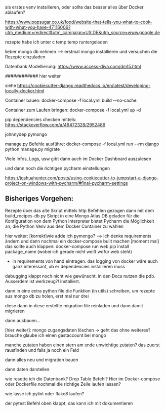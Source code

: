 als erstes venv installieren, oder sollte das besser alles über Docker ablaufen?

https://www.popsugar.co.uk/food/website-that-tells-you-what-to-cook-with-what-you-have-47116006?utm_medium=redirect&utm_campaign=US:DE&utm_source=www.google.de

rezepte habe ich unter c temp temp runtergeladen


lieber mongo db nehmen --> erstmal mongo installieren und versuchen die Rezepte einzuladen

Datenbank Modellierung: https://www.access-diva.com/dm15.html

############
hier weiter

siehe https://cookiecutter-django.readthedocs.io/en/latest/developing-locally-docker.html

Container bauen:
docker-compose -f local.yml build --no-cache


Container zum Laufen bringen:
docker-compose -f local.yml up -d


pip dependencies checken mittels:
https://stackoverflow.com/a/49472328/2952486

johnnydep pymongo 


manage.py Befehle ausführe:
docker-compose -f local.yml run --rm django python manage.py migrate

Viele Infos, Logs, usw gibt dann auch im Docker Dashboard auszulesen



und dann noch die richtigen pycharm einstellungen

https://joshuahunter.com/posts/using-cookiecutter-to-jumpstart-a-django-project-on-windows-with-pycharm/#final-pycharm-settings


## Bisheriges Vorgehen:

Rezepte über das alte Skript mittels http Befehlen gezogen
dann mit dem build_recipes-db.py Skript in eine Mongo Atlas DB geladen
für die Konfiguration von dem Python Interpreter bietet Pycharm die Möglichkeit an, die Python Venv aus dem Docker Container zu wählen


hier weiter:
[korrekt]wie adde ich pymongo? --> ich denke requirements ändern und dann nochmal ein docker-compose built machen
[moment mal] das sollte auch klappen: docker-compose run web pip install package_name (wobei ich gerade nicht weiß wofür web steht)
+ in requirements von hand eintragen. das logging von docker wäre auch ganz interessant, ob er dependencies installieren muss


debugging klappt noch nicht wie gewünscht. in den Docs nutzen die pdb. Ausserdem ist werkzeug?! installiert.

dann in eine extra python file die Funktion (in utils) schreiben, um rezepte aus mongo db zu holen, erst mal nur drei

diese dann in diese erstellte migration file reinladen und dann damit migrieren

dann ausbauen...

[hier weiter]: 
mongo zugangsdaten löschen -> geht das ohne weiteres? brauche glaube ich einen gastaccount bei mongo


manche zutaten haben einen stern am ende
unwichtige zutaten?
das zuerst rausfinden und falls ja noch ein Feld

dann alles neu und migration bauen

dann daten darstellen





wie resette ich die Datenbank? Drop Table Befehl? Hier im Docker-compose oder Dockerfile nochmal die richtige Zeile laufen lassen?


wie lasse ich pylint oder flake8 laufen?

der pytest Befehl oben klappt, das kann ich mit dokumentieren 
